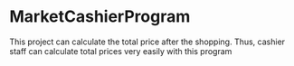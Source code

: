 # MarketCashierProgram

This project can calculate the total price after the shopping. 
Thus, cashier staff can calculate total prices  very easily with this program
